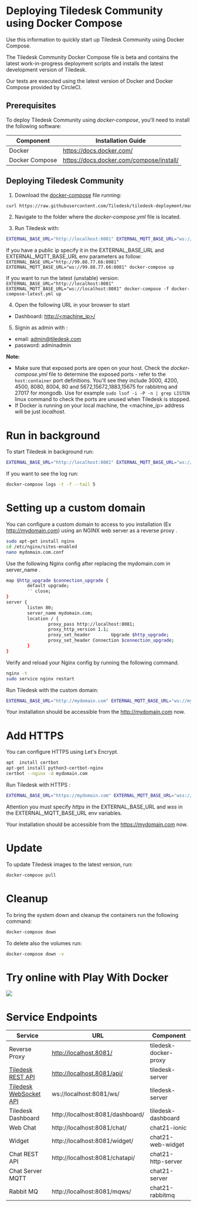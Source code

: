 # Deploying Tiledesk Community using Docker Compose

Use this information to quickly start up Tiledesk Community using Docker Compose.

The Tiledesk Community Docker Compose file is beta and contains the latest work-in-progress deployment scripts and installs the latest development version of Tiledesk.

Our tests are executed using the latest version of Docker and Docker Compose provided by CircleCI.

## Prerequisites

To deploy Tiledesk Community using _docker-compose_, you'll need to install the following software:

| Component      | Installation Guide |
| ---------------| ------------------ |
| Docker         | https://docs.docker.com/ |
| Docker Compose | https://docs.docker.com/compose/install/ |

## Deploying Tiledesk Community
1. Download the [docker-compose](./docker-compose.yml) file running: 

```bash
curl https://raw.githubusercontent.com/Tiledesk/tiledesk-deployment/master/docker-compose/docker-compose.yml --output docker-compose.yml
```

2. Navigate to the folder where the _docker-compose.yml_ file is located.

3. Run Tiledesk with:
```bash
EXTERNAL_BASE_URL="http://localhost:8081" EXTERNAL_MQTT_BASE_URL="ws://localhost:8081" docker-compose up
```
If you have a public ip specify it in the EXTERNAL_BASE_URL and EXTERNAL_MQTT_BASE_URL env parameters as follow:  ```EXTERNAL_BASE_URL="http://99.88.77.66:8081" EXTERNAL_MQTT_BASE_URL="ws://99.88.77.66:8081" docker-compose up```

If you want to run the latest (unstable) version: ```EXTERNAL_BASE_URL="http://localhost:8081" EXTERNAL_MQTT_BASE_URL="ws://localhost:8081" docker-compose -f docker-compose-latest.yml up```


4. Open the following URL in your browser to start 
* Dashboard: [http://<machine_ip>/](http://localhost:8081/)

5. Signin as admin with :
* email: admin@tiledesk.com
* password: adminadmin

**Note:**
* Make sure that exposed ports are open on your host. Check the _docker-compose.yml_ file to determine the exposed ports - refer to the ```host:container``` port definitions. You'll see they include 3000, 4200, 4500, 8080, 8004, 80 and 5672,15672,1883,15675 for rabbitmq and 27017 for mongodb. Use for example ```sudo lsof -i -P -n | grep LISTEN``` linux command to check the ports are unused when Tiledesk is stopped.
* If Docker is running on your local machine, the <machine_ip> address will be just _localhost_.

# Run in background
To start Tiledesk in background run:

```bash
EXTERNAL_BASE_URL="http://localhost:8081" EXTERNAL_MQTT_BASE_URL="ws://localhost:8081" docker-compose up -d
```
If you want to see the log run:

```bash
docker-compose logs -t -f --tail 5
```

# Setting up a custom domain
You can configure a custom domain to access to you installation (Ex http://mydomain.com) using an NGINX web server as a reverse proxy .

```bash
sudo apt-get install nginx
cd /etc/nginx/sites-enabled
nano mydomain.com.conf
```

Use the following Nginx config after replacing the mydomain.com in server_name .

```bash
map $http_upgrade $connection_upgrade {
        default upgrade;
        '' close;
}
server {
        listen 80;
        server_name mydomain.com;
        location / {
                proxy_pass http://localhost:8081;
                proxy_http_version 1.1;
                proxy_set_header        Upgrade $http_upgrade;
                proxy_set_header Connection $connection_upgrade;
        }
}
```
Verify and reload your Nginx config by running the following command.

```bash
nginx -t
sudo service nginx restart
```

Run Tiledesk with the custom domain:
```bash
EXTERNAL_BASE_URL="http://mydomain.com" EXTERNAL_MQTT_BASE_URL="ws://mydomain.com" docker-compose up
```

Your installation should be accessible from the http://mydomain.com now.


# Add HTTPS 
You can configure HTTPS using Let's Encrypt. 

```bash
apt  install certbot
apt-get install python3-certbot-nginx
certbot --nginx -d mydomain.com
```

Run Tiledesk with HTTPS :
```bash
EXTERNAL_BASE_URL="https://mydomain.com" EXTERNAL_MQTT_BASE_URL="wss://mydomain.com" docker-compose up
```
Attention you must specify *https* in the EXTERNAL_BASE_URL and *wss* in the EXTERNAL_MQTT_BASE_URL env variables.

Your installation should be accessible from the https://mydomain.com now.


# Update
To update Tiledesk images to the latest version, run:
```bash
docker-compose pull
```

# Cleanup
To bring the system down and cleanup the containers run the following command:

```bash
docker-compose down
```
To delete also the volumes run: 
```bash
docker-compose down -v
```

# Try online with Play With Docker

<a href="https://labs.play-with-docker.com/?stack=https://raw.githubusercontent.com/Tiledesk/tiledesk-deployment/master/docker-compose/docker-compose.yml" class="btn btn-default btn-lg">
  <img src="https://cdn.jsdelivr.net/gh/play-with-docker/stacks@cff22438/assets/images/button.png">
</a>


# Service Endpoints

| Service                                                                    | URL                              | Component             |
|----------------------------------------------------------------------------|----------------------------------|-----------------------|
| Reverse Proxy                                                              | http://localhost.8081/           | tiledesk-docker-proxy |
| [Tiledesk REST API](https://developer.tiledesk.com/apis/rest-api)          | http://localhost.8081/api/       | tiledesk-server       |
| [Tiledesk WebSocket API](https://developer.tiledesk.com/apis/realtime-api) | ws://localhost:8081/ws/          | tiledesk-server       |
| Tiledesk Dashboard                                                         | http://localhost:8081/dashboard/ | tiledesk-dashboard    |
| Web Chat                                                                   | http://localhost:8081/chat/      | chat21-ionic          |
| Widget                                                                     | http://localhost:8081/widget/    | chat21-web-widget     |
| Chat REST API                                                              | http://localhost:8081/chatapi/   | chat21-http-server    |
| Chat Server MQTT                                                           |                                  | chat21-server         |
| Rabbit MQ                                                                  | http://localhost:8081/mqws/      | chat21-rabbitmq       |
